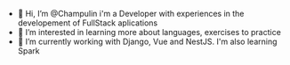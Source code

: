 - 👋 Hi, I’m @Champulin i'm a Developer with experiences in the developement of FullStack aplications
- 👀 I’m interested in learning more about languages, exercises to practice
- 🌱 I’m currently working with Django, Vue and NestJS. I'm also learning Spark


<!---
Champulin/Champulin is a ✨ special ✨ repository because its `README.md` (this file) appears on your GitHub profile.
You can click the Preview link to take a look at your changes.
--->
